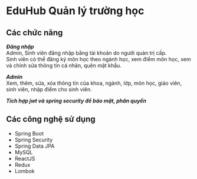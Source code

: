 # EduHub Quản lý trường học
## Các chức năng
***Đăng nhập***<br>
Admin, Sinh viên đăng nhập bằng tài khoản do người quản trị cấp.<br>
Sinh viên có thể đăng ký môn học theo ngành học, xem điểm môn học, xem và chỉnh sửa thông tin cá nhân, quên mật khẩu.

***Admin***<br>
Xem, thêm, sửa, xóa thông tin của khoa, ngành, lớp, môn học, giáo viên, sinh viên, nhập điểm cho sinh viên.<br>

***Tích hợp jwt và spring security để bảo mật, phân quyền***<br>

## Các công nghệ sử dụng
* Spring Boot
* Spring Security
* Spring Data JPA
* MySQL
* ReactJS
* Redux
* Lombok

